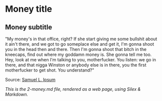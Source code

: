 Money title
===========

Money subtitle
--------------

"My money's in that office, right? If she start giving me some bullshit about it ain't there, and we got to go someplace else and get it, I'm gonna shoot you in the head then and there. Then I'm gonna shoot that bitch in the kneecaps, find out where my goddamn money is. She gonna tell me too. Hey, look at me when I'm talking to you, motherfucker. You listen: we go in there, and that nigga Winston or anybody else is in there, you the first motherfucker to get shot. You understand?"

Source: [Samuel L. Ipsum][0]

_This is the 2-money.md file, rendered as a web page, using Silex & Markdown._

[0]: http://slipsum.com